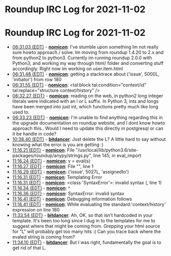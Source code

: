 # Roundup IRC Log for 2021-11-02 #
# Roundup IRC Log for 2021-11-02
* <a href="#06:31.03" id="06:31.03">06:31.03 (EDT)</a> - __[nomicon](https://github.com/nomicon)__: I've stumble upon something Im not really sure howto approach / solve. Im moving from roundup 1.4.20 to 2.x and from python2 to python3. Currently im running roundup 2.0.0 with Python3, and working my way through html/ folder and converting stuff accordingly. Right now im working on user.item.html
* <a href="#06:31.48" id="06:31.48">06:31.48 (EDT)</a> - __[nomicon](https://github.com/nomicon)__: getting a stacktrace about  ('issue', 5000L, 'initiator') from row 180
* <a href="#06:31.55" id="06:31.55">06:31.55 (EDT)</a> - __[nomicon](https://github.com/nomicon)__: <tal:block tal:condition="context/id" tal:replace="structure context/history" />
* <a href="#06:32.27" id="06:32.27">06:32.27 (EDT)</a> - __[nomicon](https://github.com/nomicon)__: reading on the web,  in python2 long integer literals were indicated with an l or L suffix. In Python 3, ints and longs have been merged into just int, which functions pretty much like long used to.
* <a href="#06:33.23" id="06:33.23">06:33.23 (EDT)</a> - __[nomicon](https://github.com/nomicon)__: I'm unable to find anything regarding this in the upgrade documentation on roundup website, and I dont know howto approach this.. Would I need to update this directly in postgresql or can it be handle in code?
* <a href="#10:38.40" id="10:38.40">10:38.40 (EDT)</a> - __[bitdancer](https://github.com/bitdancer)__: Just delete the L?  A little hard to say without knowing what the error is you are getting :)
* <a href="#11:16.21" id="11:16.21">11:16.21 (EDT)</a> - __[nomicon](https://github.com/nomicon)__: File "/usr/local/lib/python3.6/site-packages/roundup/anypy/strings.py", line 145, in eval_import
* <a href="#11:16.24" id="11:16.24">11:16.24 (EDT)</a> - __[nomicon](https://github.com/nomicon)__: v = eval(s)
* <a href="#11:16.27" id="11:16.27">11:16.27 (EDT)</a> - __[nomicon](https://github.com/nomicon)__: File "<string>", line 1
* <a href="#11:16.29" id="11:16.29">11:16.29 (EDT)</a> - __[nomicon](https://github.com/nomicon)__: ('issue', 5027L, 'assignedto')
* <a href="#11:16.31" id="11:16.31">11:16.31 (EDT)</a> - __[nomicon](https://github.com/nomicon)__: Templating Error
* <a href="#11:16.31" id="11:16.31">11:16.31 (EDT)</a> - __[nomicon](https://github.com/nomicon)__: <class 'SyntaxError'>: invalid syntax (<string>, line 1)
* <a href="#11:16.34" id="11:16.34">11:16.34 (EDT)</a> - __[nomicon](https://github.com/nomicon)__: ^
* <a href="#11:16.36" id="11:16.36">11:16.36 (EDT)</a> - __[nomicon](https://github.com/nomicon)__: SyntaxError: invalid syntax
* <a href="#11:16.41" id="11:16.41">11:16.41 (EDT)</a> - __[nomicon](https://github.com/nomicon)__: Debugging information follows
* <a href="#11:16.41" id="11:16.41">11:16.41 (EDT)</a> - __[nomicon](https://github.com/nomicon)__: While evaluating the standard:'context/history' expression on line 180
* <a href="#11:33.54" id="11:33.54">11:33.54 (EDT)</a> - __[bitdancer](https://github.com/bitdancer)__: Ah, OK, so that isn't hardcoded in your template.  It's been too long since I dug in to the templates for me to suggest where that might be coming from.  Grepping your html source for "L" will probably get too many hits :(  Can you trace back where the evaled string is coming from?
* <a href="#11:34.10" id="11:34.10">11:34.10 (EDT)</a> - __[bitdancer](https://github.com/bitdancer)__: But I was right, fundamentally the goal is to get rid of that L.
